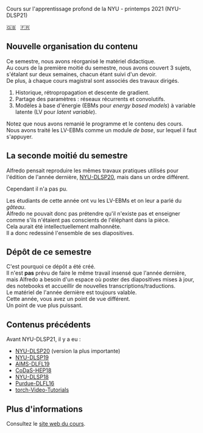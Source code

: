 <!--
# NYU Deep Learning Spring 2021 (NYU-DLSP21)
-->
Cours sur l'apprentissage profond de la NYU - printemps 2021 (NYU-DLSP21)

<!-- English - French -->
[🇬🇧](https://github.com/Atcold/NYU-DLSP21/blob/master/README.md) &nbsp; [🇫🇷](https://github.com/Atcold/NYU-DLSP21/blob/master/docs/fr/README-FR.md)


<!--
## Content new organisation

This semester we have reorganised the didactic material.
In the first half of the semester we covered 3 topics, spanning two weeks, each followed by an assignment.
Moreover, each lecture had a corresponding practicum.

1. History, backpropagation, and gradient descent
2. Parameter sharing: recurrent and convolutional networks
3. Latent variable (LV) energy based models (EBMs)

Pay attention that we have redesigned the curriculum and lectures' content.
We've treated LV-EBM as a *basic* module, which to build upon.
-->

## Nouvelle organisation du contenu

Ce semestre, nous avons réorganisé le matériel didactique.  
Au cours de la première moitié du semestre, nous avons couvert 3 sujets, s'étalant sur deux semaines, chacun étant suivi d'un devoir.  
De plus, à chaque cours magistral sont associés des travaux dirigés.    

1. Historique, rétropropagation et descente de gradient.  
2. Partage des paramètres : réseaux récurrents et convolutifs.  
3. Modèles à base d'énergie (EBMs pour *energy based models*) à variable latente (LV pour *latent variable*).  

Notez que nous avons remanié le programme et le contenu des cours.  
Nous avons traité les LV-EBMs comme un module *de base*, sur lequel il faut s'appuyer.  


<!--
## Enters the semester's second half

I thought I was going to repropose the same practica I've used during [NYU-DLSP20](https://github.com/Atcold/pytorch-Deep-Learning), last year edition, just in different order.

But I couldn't.

This year's students have LV-EBMs on their side.
We told them about *the cake* and now I cannot pretend it doesn't exist and teach as if they were unaware of the elephant in the room.
It would have been intellectually dishonest.
Henceforth, I've redesigned my whole deck of slides.
-->

## La seconde moitié du semestre

Alfredo pensait reproduire les mêmes travaux pratiques utilisés pour l'édition de l'année dernière, [NYU-DLSP20](https://github.com/Atcold/pytorch-Deep-Learning), mais dans un ordre différent.  

Cependant il n'a pas pu.  

Les étudiants de cette année ont vu les LV-EBMs et on leur a parlé du *gâteau*.  
Alfredo ne pouvait donc pas prétendre qu'il n'existe pas et enseigner comme s'ils n'étaient pas conscients de l'éléphant dans la pièce.  
Cela aurait été intellectuellement malhonnête.  
Il a donc redessiné l'ensemble de ses diapositives.  


<!--
## This semester repository

That's why this repo has been created.
I'm **not** going to try to do the same insane work I've put up with last year, but I need a space where to post updated slides, notebooks, and host new transcriptions.
Last year material is still valid.
This year you have a different take.
A more powerful one.
-->

## Dépôt de ce semestre

C'est pourquoi ce dépôt a été créé.  
Il n'est **pas** prévu de faire le même travail insensé que l'année dernière, mais Alfredo a besoin d'un espace où poster des diapositives mises à jour, des notebooks et accueillir de nouvelles transcriptions/traductions.  
Le matériel de l'année dernière est toujours valable.  
Cette année, vous avez un point de vue différent.  
Un point de vue plus puissant.  


<!--
## Previous releases

Before NYU-DLSP21 there were…

- [NYU-DLSP20](https://github.com/Atcold/pytorch-Deep-Learning) (major release)
- [NYU-DLSP19](https://github.com/Atcold/pytorch-Deep-Learning/releases/tag/dlsp19)
- [AIMS-DLFL19](https://github.com/Atcold/pytorch-Deep-Learning/releases/tag/aims-fl18)
- [CoDaS-HEP18](https://github.com/Atcold/pytorch-Deep-Learning/releases/tag/v1.0.0)
- [NYU-DLSP18](https://docs.google.com/document/d/1_p1Mw-NtMGN_vpas_pchLsQC2u0NM5mTnRapBrQ2ivk/)
- [Purdue-DLFL16](https://docs.google.com/document/d/1ugJRMqQ_cCUQC1B8mSE0iro7sKrDT8-BnppTZv0rA08/)
- [torch-Video-Tutorials](https://github.com/Atcold/torch-Video-Tutorials)
-->

## Contenus précédents

Avant NYU-DLSP21, il y a eu :

- [NYU-DLSP20](https://github.com/Atcold/pytorch-Deep-Learning) (version la plus importante)
- [NYU-DLSP19](https://github.com/Atcold/pytorch-Deep-Learning/releases/tag/dlsp19)
- [AIMS-DLFL19](https://github.com/Atcold/pytorch-Deep-Learning/releases/tag/aims-fl18)
- [CoDaS-HEP18](https://github.com/Atcold/pytorch-Deep-Learning/releases/tag/v1.0.0)
- [NYU-DLSP18](https://docs.google.com/document/d/1_p1Mw-NtMGN_vpas_pchLsQC2u0NM5mTnRapBrQ2ivk/)
- [Purdue-DLFL16](https://docs.google.com/document/d/1ugJRMqQ_cCUQC1B8mSE0iro7sKrDT8-BnppTZv0rA08/)
- [torch-Video-Tutorials](https://github.com/Atcold/torch-Video-Tutorials)

<!--
## More info

Keep reading on the [class website](https://atcold.github.io/NYU-DLSP21/).
-->

## Plus d'informations

Consultez le [site web du cours](https://atcold.github.io/NYU-DLSP21/).
